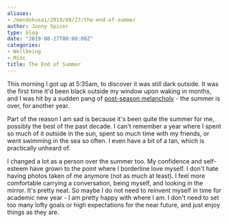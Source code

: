 ```yaml
---
aliases:
- /mendokusai/2019/08/27/the-end-of-summer
author: Jonny Spicer
type: blog
date: "2019-08-27T00:00:00Z"
categories:
- Wellbeing
- Misc
title: The End of Summer
---
```

This morning I got up at 5:35am, to discover it was still dark outside. It was the first time it'd been black outside my window upon
waking in months, and I was hit by a sudden pang of [post-season melancholy](https://polly.gg/2019/08/26/new-year-new-me) - the
summer is over, for another year.

Part of the reason I am sad is because it's been quite the summer for me, possibly the best of the past decade. I can't remember a
year where I spent so much of it outside in the sun, spent so much time with my friends, or went swimming in the sea so often. I even
have a bit of a tan, which is practically unheard of.

I changed a lot as a person over the summer too. My confidence and self-esteem have grown to the point where I borderline love myself. I don't hate having photos taken of me anymore (not as much at least). I feel more comfortable carrying a conversation,
being myself, and looking in the mirror. It's pretty neat. So maybe I do not need to reinvent myself in time for academic new year -
I am pretty happy with where I am. I don't need to set too many lofty goals or high expectations for the near future, and just enjoy
things as they are.
